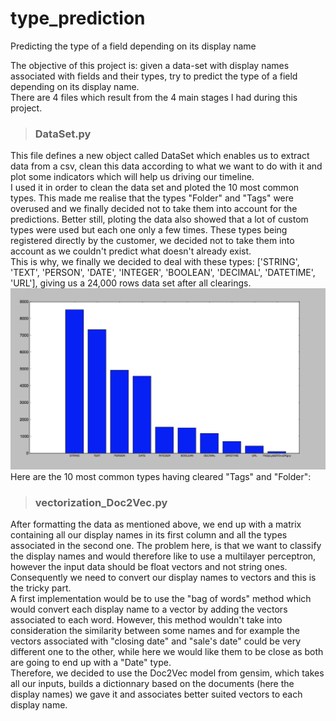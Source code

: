 # type_prediction
Predicting the type of a field depending on its display name

The objective of this project is: given a data-set with display names associated with fields and their types, try to predict the type of a field depending on its display name.<br />
There are 4 files which result from the 4 main stages I had during this project. <br />
> ### DataSet.py<br />
This file defines a new object called DataSet which enables us to extract data from a csv, clean this data according to what we want to do with it and plot some indicators which will help us driving our timeline. <br />
I used it in order to clean the data set and ploted the 10 most common types. This made me realise that the types "Folder" and "Tags" were overused and we finally decided not to take them into account for the predictions. Better still, ploting the data also showed that a lot of custom types were used but each one only a few times. These types being registered directly by the customer, we decided not to take them into account as we couldn't predict what doesn't already exist. <br />
This is why, we finally we decided to deal with these types: ['STRING', 'TEXT', 'PERSON', 'DATE', 'INTEGER', 'BOOLEAN', 'DECIMAL', 'DATETIME', 'URL'], giving us a 24,000 rows data set after all clearings. <br />
![](graph_first_data_exploration/10_most_common_type.png)
Here are the 10 most common types having cleared "Tags" and "Folder":


> ### vectorization_Doc2Vec.py <br />
After formatting the data as mentioned above, we end up with a matrix containing all our display names in its first column and all the types associated in the second one. The problem here, is that we want to classify the display names and would therefore like to use a multilayer perceptron, however the input data should be float vectors and not string ones. Consequently we need to convert our display names to vectors and this is the tricky part. <br/>
A first implementation would be to use the "bag of words" method which would convert each display name to a vector by adding the vectors associated to each word. However, this method wouldn't take into consideration the similarity between some names and for example the vectors associated with "closing date" and "sale's date" could be very different one to the other, while here we would like them to be close as both are going to end up with a "Date" type. <br/>
Therefore, we decided to use the Doc2Vec model from gensim, which takes all our inputs, builds a dictionnary based on the documents (here the display names) we gave it and associates better suited vectors to each display name. 


